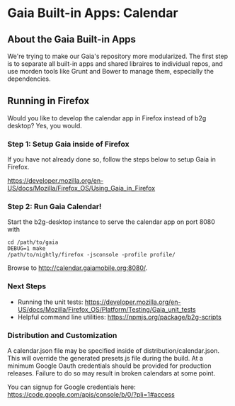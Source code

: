 
# Gaia Built-in Apps: Calendar

## About the Gaia Built-in Apps

We're trying to make our Gaia's repository more modularized. The first step is to separate all built-in apps and shared libraires to individual repos, and use morden tools like Grunt and Bower to manage them, especially the dependencies.

## Running in Firefox

Would you like to develop the calendar app in Firefox instead of b2g  
desktop? Yes, you would.  

### Step 1: Setup Gaia inside of Firefox

If you have not already done so, follow the steps below to setup Gaia in Firefox.

https://developer.mozilla.org/en-US/docs/Mozilla/Firefox_OS/Using_Gaia_in_Firefox

### Step 2: Run Gaia Calendar!

Start the b2g-desktop instance to serve the calendar app on port 8080  
with  

    cd /path/to/gaia
    DEBUG=1 make
    /path/to/nightly/firefox -jsconsole -profile profile/

Browse to http://calendar.gaiamobile.org:8080/.

### Next Steps

+ Running the unit tests: https://developer.mozilla.org/en-US/docs/Mozilla/Firefox_OS/Platform/Testing/Gaia_unit_tests
+ Helpful command line utilities: https://npmjs.org/package/b2g-scripts

### Distribution and Customization

A calendar.json file may be specified inside of distribution/calendar.json. This will override the generated presets.js file during the build. At a minimum Google Oauth credentials should be provided for production releases. Failure to do so may result in broken calendars at some point.

You can signup for Google credentials here: https://code.google.com/apis/console/b/0/?pli=1#access

